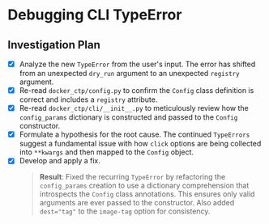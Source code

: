 # Debugging CLI TypeError

## Investigation Plan

- [x] Analyze the new `TypeError` from the user's input. The error has shifted from an unexpected `dry_run` argument to an unexpected `registry` argument.
- [x] Re-read `docker_ctp/config.py` to confirm the `Config` class definition is correct and includes a `registry` attribute.
- [x] Re-read `docker_ctp/cli/__init__.py` to meticulously review how the `config_params` dictionary is constructed and passed to the `Config` constructor.
- [x] Formulate a hypothesis for the root cause. The continued `TypeErrors` suggest a fundamental issue with how `click` options are being collected into `**kwargs` and then mapped to the `Config` object.
- [x] Develop and apply a fix.
  > **Result**: Fixed the recurring `TypeError` by refactoring the `config_params` creation to use a dictionary comprehension that introspects the `Config` class annotations. This ensures only valid arguments are ever passed to the constructor. Also added `dest="tag"` to the `image-tag` option for consistency.
